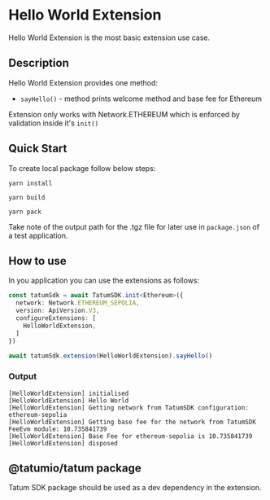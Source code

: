# Hello World Extension

Hello World Extension is the most basic extension use case.

## Description

Hello World Extension provides one method:

- `sayHello()` - method prints welcome method and base fee for Ethereum

Extension only works with Network.ETHEREUM which is enforced by validation inside it's `init()`

## Quick Start

To create local package follow below steps:

`yarn install`

`yarn build`

`yarn pack`

Take note of the output path for the .tgz file for later use in `package.json` of a test application.

## How to use

In you application you can use the extensions as follows:

```typescript
const tatumSdk = await TatumSDK.init<Ethereum>({
  network: Network.ETHEREUM_SEPOLIA,
  version: ApiVersion.V3,
  configureExtensions: [
    HelloWorldExtension,
  ]
})

await tatumSdk.extension(HelloWorldExtension).sayHello()
```

### Output

```
[HelloWorldExtension] initialised
[HelloWorldExtension] Hello World
[HelloWorldExtension] Getting network from TatumSDK configuration: ethereum-sepolia
[HelloWorldExtension] Getting base fee for the network from TatumSDK FeeEvm module: 10.735841739
[HelloWorldExtension] Base Fee for ethereum-sepolia is 10.735841739
[HelloWorldExtension] disposed
```

## @tatumio/tatum package

Tatum SDK package should be used as a dev dependency in the extension.
